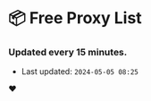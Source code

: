 # :package: Free Proxy List
### Updated every 15 minutes.

- Last updated: `2024-05-05 08:25`

:heart:
